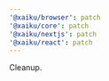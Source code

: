 ```yaml
---
'@xaiku/browser': patch
'@xaiku/core': patch
'@xaiku/nextjs': patch
'@xaiku/react': patch
---
```


Cleanup.
